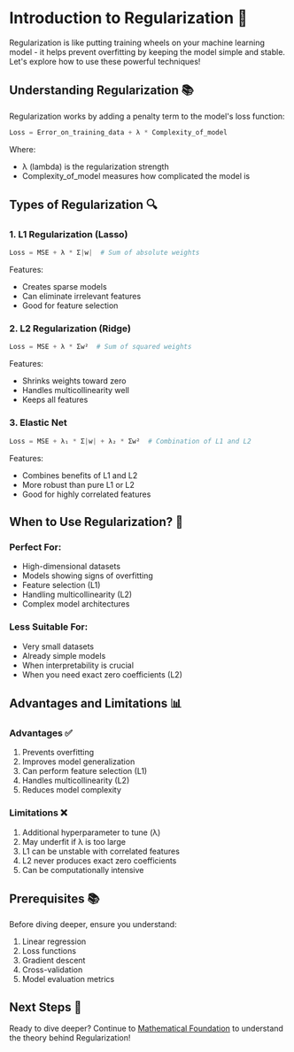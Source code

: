 # Introduction to Regularization 🎯

Regularization is like putting training wheels on your machine learning model - it helps prevent overfitting by keeping the model simple and stable. Let's explore how to use these powerful techniques! 

## Understanding Regularization 📚

Regularization works by adding a penalty term to the model's loss function:

```python
Loss = Error_on_training_data + λ * Complexity_of_model
```

Where:
- λ (lambda) is the regularization strength
- Complexity_of_model measures how complicated the model is

## Types of Regularization 🔍

### 1. L1 Regularization (Lasso)
```python
Loss = MSE + λ * Σ|w|  # Sum of absolute weights
```

Features:
- Creates sparse models
- Can eliminate irrelevant features
- Good for feature selection

### 2. L2 Regularization (Ridge)
```python
Loss = MSE + λ * Σw²  # Sum of squared weights
```

Features:
- Shrinks weights toward zero
- Handles multicollinearity well
- Keeps all features

### 3. Elastic Net
```python
Loss = MSE + λ₁ * Σ|w| + λ₂ * Σw²  # Combination of L1 and L2
```

Features:
- Combines benefits of L1 and L2
- More robust than pure L1 or L2
- Good for highly correlated features

## When to Use Regularization? 🎯

### Perfect For:
- High-dimensional datasets
- Models showing signs of overfitting
- Feature selection (L1)
- Handling multicollinearity (L2)
- Complex model architectures

### Less Suitable For:
- Very small datasets
- Already simple models
- When interpretability is crucial
- When you need exact zero coefficients (L2)

## Advantages and Limitations 📊

### Advantages ✅
1. Prevents overfitting
2. Improves model generalization
3. Can perform feature selection (L1)
4. Handles multicollinearity (L2)
5. Reduces model complexity

### Limitations ❌
1. Additional hyperparameter to tune (λ)
2. May underfit if λ is too large
3. L1 can be unstable with correlated features
4. L2 never produces exact zero coefficients
5. Can be computationally intensive

## Prerequisites 📚

Before diving deeper, ensure you understand:
1. Linear regression
2. Loss functions
3. Gradient descent
4. Cross-validation
5. Model evaluation metrics

## Next Steps 🚀

Ready to dive deeper? Continue to [Mathematical Foundation](2-math-foundation.md) to understand the theory behind Regularization!
